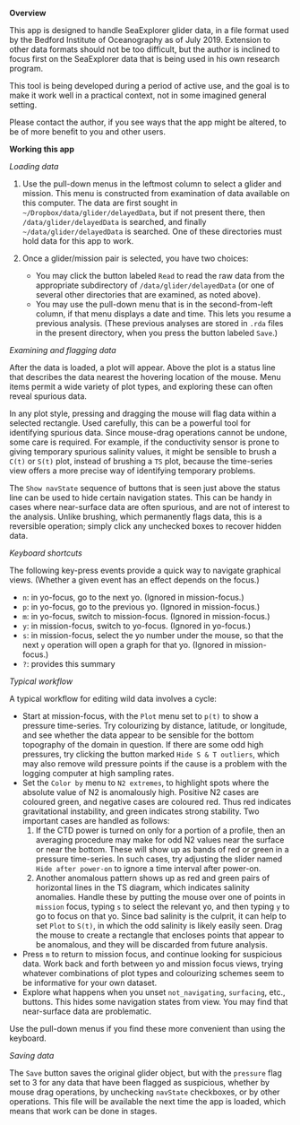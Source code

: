 **Overview**

This app is designed to handle SeaExplorer glider data, in a file format used
by the Bedford Institute of Oceanography as of July 2019.  Extension to other
data formats should not be too difficult, but the author is inclined to focus
first on the SeaExplorer data that is being used in his own research program.

This tool is being developed during a period of active use, and the goal is to
make it work well in a practical context, not in some imagined general setting.

Please contact the author, if you see ways that the app might be altered, to be
of more benefit to you and other users.


**Working this app**

*Loading data*

1. Use the pull-down menus in the leftmost column to select a glider and
   mission.  This menu is constructed from examination of data available on
this computer. The data are first sought in
`~/Dropbox/data/glider/delayedData`, but if not present there, then
`/data/glider/delayedData` is searched, and finally `~/data/glider/delayedData`
is searched. One of these directories must hold data for this app to work.

2. Once a glider/mission pair is selected, you have two choices:
    * You may click the button labeled `Read` to read the raw data from the
      appropriate subdirectory of `/data/glider/delayedData` (or one of
      several other directories that are examined, as noted above).
    * You may use the pull-down menu that is in the second-from-left column, if
      that menu displays a date and time. This lets you resume a previous
analysis.  (These previous analyses are stored in `.rda` files in the present
directory, when you press the button labeled `Save`.)

*Examining and flagging data*

After the data is loaded, a plot will appear. Above the plot is a status line
that describes the data nearest the hovering location of the mouse.  Menu items
permit a wide variety of plot types, and exploring these can often reveal
spurious data.

In any plot style, pressing and dragging the mouse will flag data within a
selected rectangle. Used carefully, this can be a powerful tool for identifying
spurious data. Since mouse-drag operations cannot be undone, some care
is required. For example, if the conductivity sensor is prone to giving
temporary spurious salinity values, it might be sensible to brush a `C(t)` or
`S(t)` plot, instead of brushing a `TS` plot, because the time-series view
offers a more precise way of identifying temporary problems.

The `Show navState` sequence of buttons that is seen just above the status line
can be used to hide certain navigation states. This can be handy in cases where
near-surface data are often spurious, and are not of interest to the analysis.
Unlike brushing, which permanently flags data, this is a reversible operation;
simply click any unchecked boxes to recover hidden data.

*Keyboard shortcuts*

The following key-press events provide a quick way to navigate graphical views.
(Whether a given event has an effect depends on the focus.)

* `n`: in yo-focus, go to the next yo. (Ignored in mission-focus.)
* `p`: in yo-focus, go to the previous yo. (Ignored in mission-focus.)
* `m`: in yo-focus, switch to mission-focus. (Ignored in mission-focus.)
* `y`: in mission-focus, switch to yo-focus. (Ignored in yo-focus.)
* `s`: in mission-focus, select the yo number under the mouse, so that
the next `y` operation will open a graph for that yo.  (Ignored in
  mission-focus.)
* `?`: provides this summary

*Typical workflow*

A typical workflow for editing wild data involves a cycle:

* Start at mission-focus, with the `Plot` menu set to `p(t)`
  to show a pressure time-series.  Try colourizing by
  distance, latitude, or longitude, and see whether the
  data appear to be sensible for the bottom topography of the domain in
  question.  If there are some odd high pressures, try clicking the button
  marked `Hide S & T outliers`, which may also remove wild pressure points
  if the cause is a problem with the logging computer at high
  sampling rates.
* Set the `Color by` menu to `N2 extremes`, to highlight spots
  where the absolute value of N2 is anomalously
  high.  Positive N2 cases are coloured green, and negative cases
  are coloured red. Thus red indicates gravitational instability,
  and green indicates strong stability.  Two important cases
  are handled as follows:
  1. If the CTD power is turned on only for a portion of a profile,
  then an averaging procedure may make for odd N2 values near the
  surface or near the bottom. These will show up as bands of
  red or green in a pressure time-series.  In such cases, try
  adjusting the slider named `Hide after power-on` to ignore a time
  interval after power-on.
  2. Another anomalous pattern shows up as red and
  green pairs of horizontal lines in the TS diagram, which indicates
  salinity anomalies.  Handle these by putting the mouse over one of 
  points in `mission` focus, typing `s` to select the relevant
  yo, and then typing `y` to go to focus on that yo. Since bad salinity
  is the culprit, it can help to set `Plot` to `S(t)`, in
  which the odd salinity is likely easily seen.  Drag
  the mouse to create a rectangle that encloses points that appear
  to be anomalous, and they will be discarded from future analysis. 
* Press `m` to return to mission focus, and continue looking for suspicious
  data. Work back and forth between yo and mission focus views, trying
  whatever combinations of plot types and colourizing schemes seem to
  be informative for your own dataset.
* Explore what happens when you unset `not_navigating`, `surfacing`, etc.,
  buttons. This hides some navigation states from view.  You may find
  that near-surface data are problematic.

Use the pull-down menus if you find these more convenient than using the
keyboard.


*Saving data*

The `Save` button saves the original glider object, but with the `pressure`
flag set to 3 for any data that have been flagged as suspicious, whether by
mouse drag operations, by unchecking `navState` checkboxes, or by other
operations. This file will be available the next time the app is loaded, which
means that work can be done in stages.

